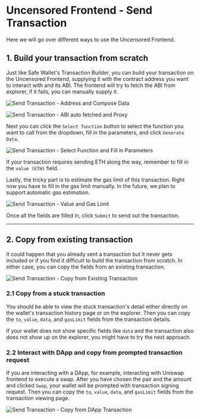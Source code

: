 # Uncensored Frontend - Send Transaction

Here we will go over different ways to use the Uncensored Frontend.

## 1. Build your transaction from scratch

Just like Safe Wallet's Transaction Builder, you can build your transaction on the Uncensored Frontend, supplying it with the contract address you want to interact with and its ABI. The frontend will try to fetch the ABI from explorer, if it fails, you can manually supply it.

![Send Transaction - Address and Compose Data](../assets/send-transaction-address-and-compose-data.png)

![Send Transaction - ABI auto fetched and Proxy](../assets/send-transaction-abi-auto-and-proxy.png)

Next you can click the `Select function` button to select the function you want to call from the dropdown, fill in the parameters, and click `Generate Data`.

![Send Transaction - Select Function and Fill in Parameters](../assets/send-transaction-function-and-parameters.png)

If your transaction requires sending ETH along the way, remember to fill in the `value (ETH)` field.

Lastly, the tricky part is to estimate the gas limit of this transaction. Right now you have to fill in the gas limit manually. In the future, we plan to support automatic gas estimation.

![Send Transaction - Value and Gas Limit](../assets/send-transaction-value-and-gas-limit.png)

Once all the fields are filled in, click `Submit` to send out the transaction.

---

## 2. Copy from existing transaction

It could happen that you already sent a transaction but it never gets included or if you find it difficult to build the transaction from scratch. In either case, you can copy the fields from an existing transaction.

![Send Transaction - Copy from Existing Transaction](../assets/send-transaction-copy-from-existing-transaction.png)

### 2.1 Copy from a stuck transaction

You should be able to view the stuck transaction's detail either directly on the wallet's transaction history page or on the explorer. Then you can copy the `to`, `value`, `data`, and `gasLimit` fields from the transaction details.

If your wallet does not show specific fields like `data` and the transaction also does not show up on the explorer, you might have to try the next approach.

### 2.2 Interact with DApp and copy from prompted transaction request

If you are interacting with a DApp, for example, interacting with Uniswap frontend to execute a swap. After you have chosen the pair and the amount and clicked `Swap`, your wallet will be prompted with transaction signing request. Then you can copy the `to`, `value`, `data`, and `gasLimit` fields from the transaction viewing page.

![Send Transaction - Copy from DApp Transaction](../assets/send-transaction-copy-from-dapp-transaction.png)
